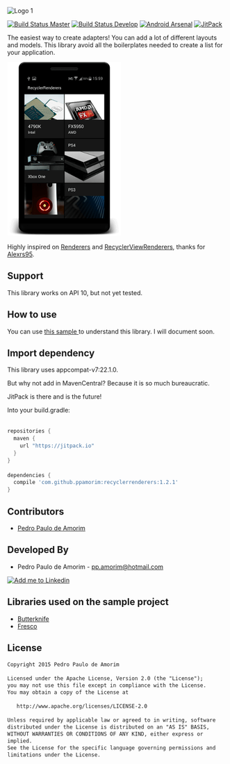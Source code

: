 ![Logo 1][1]

[![Build Status Master](https://travis-ci.org/ppamorim/RecyclerRenderers.svg?branch=master)](https://travis-ci.org/ppamorim/RecyclerRenderers)
[![Build Status Develop](https://travis-ci.org/ppamorim/RecyclerRenderers.svg?branch=develop)](https://travis-ci.org/ppamorim/RecyclerRenderers)
[![Android Arsenal](https://img.shields.io/badge/Android%20Arsenal-RecyclerRenderers-brightgreen.svg?style=flat)](http://android-arsenal.com/details/1/1727)
[![JitPack](https://img.shields.io/github/release/ppamorim/recyclerrenderers.svg?label=JitPack%20Maven)](https://jitpack.io/#ppamorim/recyclerrenderers/v1.2)

The easiest way to create adapters! You can add a lot of different layouts and models. This library avoid all the boilerplates needed to create a list for your application.

![Screen][14]

Highly inspired on [Renderers][10] and [RecyclerViewRenderers][11], thanks for [Alexrs95][12].

Support
-------

This library works on API 10, but not yet tested.

How to use
----------

You can use [this sample ][2] to understand this library. I will document soon.

Import dependency
--------------------------------

This library uses appcompat-v7:22.1.0.

But why not add in MavenCentral?
Because it is so much bureaucratic.

JitPack is there and is the future!

Into your build.gradle:

```groovy

repositories {
  maven {
    url "https://jitpack.io"
  }
}

dependencies {
  compile 'com.github.ppamorim:recyclerrenderers:1.2.1'
}
```

Contributors
------------

* [Pedro Paulo de Amorim][3]

Developed By
------------

* Pedro Paulo de Amorim - <pp.amorim@hotmail.com>

<a href="https://www.linkedin.com/profile/view?id=185411359">
  <img alt="Add me to Linkedin" src="http://imageshack.us/a/img41/7877/smallld.png" />
</a>

Libraries used on the sample project
------------------------------------

* [Butterknife][5]
* [Fresco][13]

License
-------

    Copyright 2015 Pedro Paulo de Amorim

    Licensed under the Apache License, Version 2.0 (the "License");
    you may not use this file except in compliance with the License.
    You may obtain a copy of the License at

       http://www.apache.org/licenses/LICENSE-2.0

    Unless required by applicable law or agreed to in writing, software
    distributed under the License is distributed on an "AS IS" BASIS,
    WITHOUT WARRANTIES OR CONDITIONS OF ANY KIND, either express or implied.
    See the License for the specific language governing permissions and
    limitations under the License.

[1]: ./art/logo.png
[2]: https://github.com/ppamorim/RecyclerRenderers/tree/master/app/src/main/java/com/github/ppamorim/sample/ui/renderers
[3]: https://github.com/ppamorim/
[5]: https://github.com/JakeWharton/butterknife
[10]: https://github.com/pedrovgs/Renderers
[11]: https://github.com/Alexrs95/RecyclerViewRenderers
[12]: https://github.com/Alexrs95
[13]: https://github.com/facebook/fresco
[14]: ./art/screen.png
